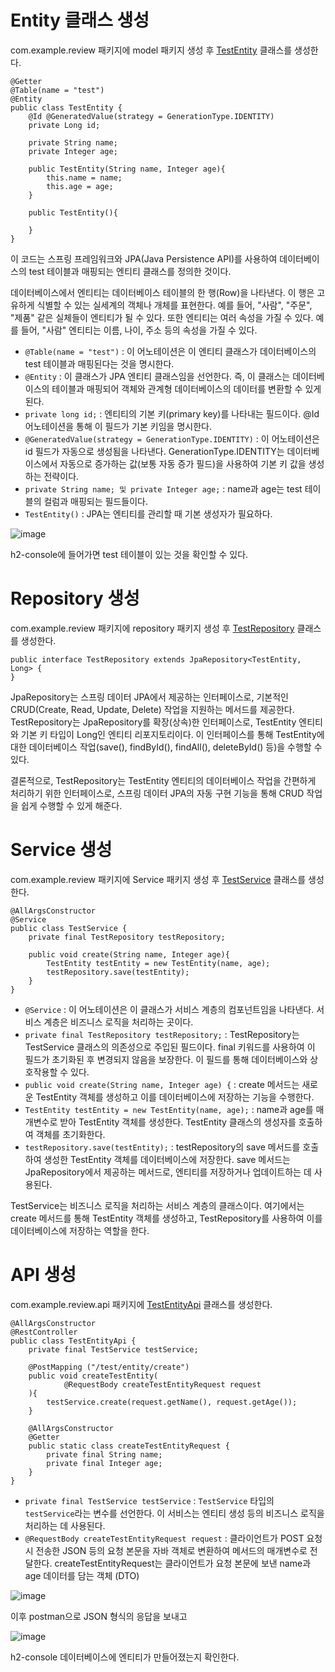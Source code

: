 # Entity 클래스 생성
com.example.review 패키지에 model 패키지 생성 후 [TestEntity](https://github.com/skcy1515/Study-Record/blob/main/Spring/%EC%A5%AC%EC%A5%AC%EC%99%80%20%ED%95%A8%EA%BB%98%20%ED%95%98%EB%A3%A8%EB%A7%8C%EC%97%90%20%EC%8B%9C%EC%9E%91%ED%95%98%EB%8A%94%20%EB%B0%B1%EC%97%94%EB%93%9C/review/src/main/java/com/example/review/model/TestEntity.java) 클래스를 생성한다.
```
@Getter
@Table(name = "test")
@Entity
public class TestEntity {
    @Id @GeneratedValue(strategy = GenerationType.IDENTITY)
    private Long id;

    private String name;
    private Integer age;

    public TestEntity(String name, Integer age){
        this.name = name;
        this.age = age;
    }

    public TestEntity(){

    }
}
```
이 코드는 스프링 프레임워크와 JPA(Java Persistence API)를 사용하여 데이터베이스의 test 테이블과 매핑되는 엔티티 클래스를 정의한 것이다.

데이터베이스에서 엔티티는 데이터베이스 테이블의 한 행(Row)을 나타낸다. 이 행은 고유하게 식별할 수 있는 실세계의 객체나 개체를 표현한다. 예를 들어, "사람", "주문", "제품" 같은 실체들이 엔티티가 될 수 있다. 또한 엔티티는 여러 속성을 가질 수 있다. 예를 들어, "사람" 엔티티는 이름, 나이, 주소 등의 속성을 가질 수 있다.

- `@Table(name = "test")` : 이 어노테이션은 이 엔티티 클래스가 데이터베이스의 test 테이블과 매핑된다는 것을 명시한다.
- `@Entity` : 이 클래스가 JPA 엔티티 클래스임을 선언한다. 즉, 이 클래스는 데이터베이스의 테이블과 매핑되어 객체와 관계형 데이터베이스의 데이터를 변환할 수 있게 된다.
- `private long id;` : 엔티티의 기본 키(primary key)를 나타내는 필드이다. @Id 어노테이션을 통해 이 필드가 기본 키임을 명시한다.
- `@GeneratedValue(strategy = GenerationType.IDENTITY)` : 이 어노테이션은 id 필드가 자동으로 생성됨을 나타낸다. GenerationType.IDENTITY는 데이터베이스에서 자동으로 증가하는 값(보통 자동 증가 필드)을 사용하여 기본 키 값을 생성하는 전략이다.
- `private String name; 및 private Integer age;` : name과 age는 test 테이블의 컬럼과 매핑되는 필드들이다. 
- `TestEntity()` : JPA는 엔티티를 관리할 때 기본 생성자가 필요하다.

![image](https://github.com/user-attachments/assets/f22f0cb4-b21d-438d-978e-d3e78fcd086e)

h2-console에 들어가면 test 테이블이 있는 것을 확인할 수 있다.

# Repository 생성
com.example.review 패키지에 repository 패키지 생성 후 [TestRepository](https://github.com/skcy1515/Study-Record/blob/main/Spring/%EC%A5%AC%EC%A5%AC%EC%99%80%20%ED%95%A8%EA%BB%98%20%ED%95%98%EB%A3%A8%EB%A7%8C%EC%97%90%20%EC%8B%9C%EC%9E%91%ED%95%98%EB%8A%94%20%EB%B0%B1%EC%97%94%EB%93%9C/review/src/main/java/com/example/review/repository/TestRepository.java) 클래스를 생성한다.

```
public interface TestRepository extends JpaRepository<TestEntity, Long> {
}
```
JpaRepository는 스프링 데이터 JPA에서 제공하는 인터페이스로, 기본적인 CRUD(Create, Read, Update, Delete) 작업을 지원하는 메서드를 제공한다. TestRepository는 JpaRepository를 확장(상속)한 인터페이스로, TestEntity 엔티티와 기본 키 타입이 Long인 엔티티 리포지토리이다. 이 인터페이스를 통해 TestEntity에 대한 데이터베이스 작업(save(), findById(), findAll(), deleteById() 등)을 수행할 수 있다. 

결론적으로, TestRepository는 TestEntity 엔티티의 데이터베이스 작업을 간편하게 처리하기 위한 인터페이스로, 스프링 데이터 JPA의 자동 구현 기능을 통해 CRUD 작업을 쉽게 수행할 수 있게 해준다.

# Service 생성
com.example.review 패키지에 Service 패키지 생성 후 [TestService](https://github.com/skcy1515/Study-Record/blob/main/Spring/%EC%A5%AC%EC%A5%AC%EC%99%80%20%ED%95%A8%EA%BB%98%20%ED%95%98%EB%A3%A8%EB%A7%8C%EC%97%90%20%EC%8B%9C%EC%9E%91%ED%95%98%EB%8A%94%20%EB%B0%B1%EC%97%94%EB%93%9C/review/src/main/java/com/example/review/service/TestService.java) 클래스를 생성한다.
```
@AllArgsConstructor
@Service
public class TestService {
    private final TestRepository testRepository;

    public void create(String name, Integer age){
        TestEntity testEntity = new TestEntity(name, age);
        testRepository.save(testEntity);
    }
}
```
- `@Service` : 이 어노테이션은 이 클래스가 서비스 계층의 컴포넌트임을 나타낸다. 서비스 계층은 비즈니스 로직을 처리하는 곳이다.
- `private final TestRepository testRepository;` : TestRepository는 TestService 클래스의 의존성으로 주입된 필드이다. final 키워드를 사용하여 이 필드가 초기화된 후 변경되지 않음을 보장한다. 이 필드를 통해 데이터베이스와 상호작용할 수 있다.
- `public void create(String name, Integer age) {` : create 메서드는 새로운 TestEntity 객체를 생성하고 이를 데이터베이스에 저장하는 기능을 수행한다.
- `TestEntity testEntity = new TestEntity(name, age);` : name과 age를 매개변수로 받아 TestEntity 객체를 생성한다. TestEntity 클래스의 생성자를 호출하여 객체를 초기화한다.
- `testRepository.save(testEntity);` : testRepository의 save 메서드를 호출하여 생성한 TestEntity 객체를 데이터베이스에 저장한다. save 메서드는 JpaRepository에서 제공하는 메서드로, 엔티티를 저장하거나 업데이트하는 데 사용된다.

TestService는 비즈니스 로직을 처리하는 서비스 계층의 클래스이다. 여기에서는 create 메서드를 통해 TestEntity 객체를 생성하고, TestRepository를 사용하여 이를 데이터베이스에 저장하는 역할을 한다.

# API 생성
com.example.review.api 패키지에 [TestEntityApi](https://github.com/skcy1515/Study-Record/blob/main/Spring/%EC%A5%AC%EC%A5%AC%EC%99%80%20%ED%95%A8%EA%BB%98%20%ED%95%98%EB%A3%A8%EB%A7%8C%EC%97%90%20%EC%8B%9C%EC%9E%91%ED%95%98%EB%8A%94%20%EB%B0%B1%EC%97%94%EB%93%9C/review/src/main/java/com/example/review/api/TestEntityApi.java) 클래스를 생성한다.
```
@AllArgsConstructor
@RestController
public class TestEntityApi {
    private final TestService testService;

    @PostMapping ("/test/entity/create")
    public void createTestEntity(
            @RequestBody createTestEntityRequest request
    ){
        testService.create(request.getName(), request.getAge());
    }

    @AllArgsConstructor
    @Getter
    public static class createTestEntityRequest {
        private final String name;
        private final Integer age;
    }
}
```
- `private final TestService testService` : `TestService` 타입의 `testService`라는 변수를 선언한다. 이 서비스는 엔티티 생성 등의 비즈니스 로직을 처리하는 데 사용된다.
- `@RequestBody createTestEntityRequest request` : 클라이언트가 POST 요청 시 전송한 JSON 등의 요청 본문을 자바 객체로 변환하여 메서드의 매개변수로 전달한다. createTestEntityRequest는 클라이언트가 요청 본문에 보낸 name과 age 데이터를 담는 객체 (DTO)

![image](https://github.com/user-attachments/assets/f879994d-da42-45de-a867-20e0ac38ffc8)

이후 postman으로 JSON 형식의 응답을 보내고

![image](https://github.com/user-attachments/assets/24ac1750-4a89-437d-a4e9-2b5b55c43ad1)

h2-console 데이터베이스에 엔티티가 만들어졌는지 확인한다.
